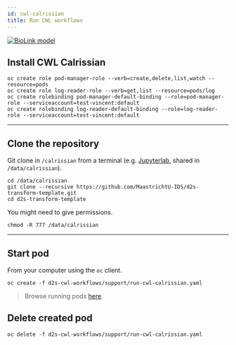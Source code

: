 ```yaml
---
id: cwl-calrissian
title: Run CWL workflows
---
```


[![BioLink model](/dsri-documentation/img/biolink-logo.png)](https://github.com/MaastrichtU-IDS/d2s-transform-biolink)

## Install CWL Calrissian

```shell
oc create role pod-manager-role --verb=create,delete,list,watch --resource=pods
oc create role log-reader-role --verb=get,list --resource=pods/log
oc create rolebinding pod-manager-default-binding --role=pod-manager-role --serviceaccount=test-vincent:default
oc create rolebinding log-reader-default-binding --role=log-reader-role --serviceaccount=test-vincent:default
```

---

## Clone the repository

Git clone in `/calrissian` from a terminal (e.g. [Jupyterlab](https://app.dsri.unimaas.nl:8443/console/project/test-vincent/browse/pods/jupyterlab-root-2-8w472?tab=terminal), shared in `/data/calrissian`).

```shell
cd /data/calrissian
git clone --recursive https://github.com/MaastrichtU-IDS/d2s-transform-template.git
cd d2s-transform-template
```

You might need to give permissions.

```shell
chmod -R 777 /data/calrissian
```

---

## Start pod

From your computer using the `oc` client.

```shell
oc create -f d2s-cwl-workflows/support/run-cwl-calrissian.yaml
```

> Browse running pods [here](https://app.dsri.unimaas.nl:8443/console/project/test-vincent/browse/pods).

## Delete created pod

```shell
oc delete -f d2s-cwl-workflows/support/run-cwl-calrissian.yaml
```

